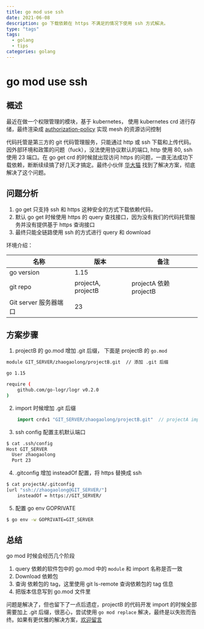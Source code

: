 ```yaml
---
title: go mod use ssh
date: 2021-06-08
description: go 下载依赖在 https 不满足的情况下使用 ssh 方式解决。
type: "tags"
tags:
  - golang
  - tips
categories: golang
---
```


# go mod use ssh

## 概述

最近在做一个权限管理的模块，基于 kubernetes， 使用 kubernetes crd 进行存储，最终渲染成 [authorization-policy](https://istio.io/latest/docs/reference/config/security/authorization-policy/) 实现 mesh 的资源访问控制

代码托管是第三方的 git 代码管理服务，只能通过 http 或 ssh 下载和上传代码。因外部环境和政策的问题（fuck），没法使用协议默认的端口, http 使用 80, ssh 使用 23 端口。在 go get crd 的时候就出现访问 https 的问题，一直无法成功下载依赖，断断续续搞了好几天才搞定。最终小伙伴 [华大猫](https://juejin.cn/user/729731453420792/posts) 找到了解决方案，彻底解决了这个问题。

## 问题分析

1. go get 只支持 ssh 和 https 这种安全的方式下载依赖代码，
2. 默认 go get 时候使用 https 的 query 查找接口，因为没有我们的代码托管服务并没有提供基于 https 查询接口
3. 最终只能全链路使用 ssh 的方式进行 query 和 download

环境介绍：

| 名称                  | 版本               | 备注                   |
| --------------------- | ------------------ | ---------------------- |
| go version            | 1.15               |                        |
| git repo              | projectA, projectB | projectA 依赖 projectB |
| Git server 服务器端口 | 23                 |                        |

## 方案步骤

1.  projectB 的 go.mod 增加 .git 后缀， 下面是 projectB 的 `go.mod`

```bash
module GIT_SERVER/zhaogaolong/projectB.git  // 添加 .git 后缀

go 1.15

require (
	github.com/go-logr/logr v0.2.0
)
```

2. import 时候增加 .git 后缀

```go
	import crdv1 "GIT_SERVER/zhaogaolong/projectB.git"  // projectA import projectB
```

3. ssh config 配置主机默认端口

```bash
$ cat .ssh/config
Host GIT_SERVER
  User zhaogaolong
  Port 23
```

4. .gitconfig 增加 insteadOf 配置，将 https 替换成 ssh

```bash
$ cat projectA/.gitconfig
[url "ssh://zhaogaolong@GIT_SERVER/"]
    insteadOf = https://GIT_SERVER/
```

5. 配置 go env GOPRIVATE

```bash
$ go env -w GOPRIVATE=GIT_SERVER
```

## 总结

go mod 时候会经历几个阶段

1. query 依赖的软件包中的 go.mod 中的 `module` 和 import 名称是否一致
2. Download 依赖包
3. 查询 依赖包的 tag，这里使用 git ls-remote 查询依赖包的 tag 信息
4. 把版本信息写到 go.mod 文件里

问题是解决了，但也留下了一点后遗症，projectB 的代码开发 import 的时候全部需要加上 .git 后缀，很恶心，尝试使用 `go mod replace` 解决，最终是以失败而告终。如果有更优雅的解决方案，[欢迎留言](https://github.com/zhaogaolong/zhaogaolong.github.io/issues)

